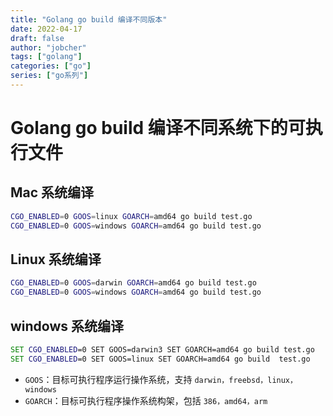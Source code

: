 ```yaml
---
title: "Golang go build 编译不同版本"
date: 2022-04-17
draft: false
author: "jobcher"
tags: ["golang"]
categories: ["go"]
series: ["go系列"]
---
```


# Golang go build 编译不同系统下的可执行文件

## Mac 系统编译

```sh
CGO_ENABLED=0 GOOS=linux GOARCH=amd64 go build test.go
CGO_ENABLED=0 GOOS=windows GOARCH=amd64 go build test.go
```

## Linux 系统编译

```sh
CGO_ENABLED=0 GOOS=darwin GOARCH=amd64 go build test.go
CGO_ENABLED=0 GOOS=windows GOARCH=amd64 go build test.go
```

## windows 系统编译

```bat
SET CGO_ENABLED=0 SET GOOS=darwin3 SET GOARCH=amd64 go build test.go
SET CGO_ENABLED=0 SET GOOS=linux SET GOARCH=amd64 go build  test.go
```

- `GOOS`：目标可执行程序运行操作系统，支持 `darwin，freebsd，linux，windows`
- `GOARCH`：目标可执行程序操作系统构架，包括 `386，amd64，arm`
